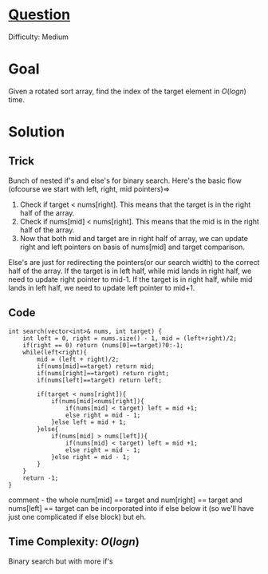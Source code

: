 # [Question](https://leetcode.com/problems/search-in-rotated-sorted-array/)
Difficulty: Medium
# Goal
Given a rotated sort array, find the index of the target element in $O(logn)$ time.
# Solution
## Trick
Bunch of nested if's and else's for binary search. Here's the basic flow (ofcourse we start with left, right, mid pointers)=>  
1. Check if target < nums[right]. This means that the target is in the right half of the array. 
2. Check if nums[mid] < nums[right]. This means that the mid is in the right half of the array. 
3. Now that both mid and target are in right half of array, we can update right and left pointers on basis of nums[mid] and target comparison.

Else's are just for redirecting the pointers(or our search width) to the correct half of the array. If the target is in left half, while mid lands in right half, we need to update right pointer to mid-1. If the target is in right half, while mid lands in left half, we need to update left pointer to mid+1.
## Code
```
int search(vector<int>& nums, int target) {
    int left = 0, right = nums.size() - 1, mid = (left+right)/2;
    if(right == 0) return (nums[0]==target)?0:-1;
    while(left<right){
        mid = (left + right)/2;
        if(nums[mid]==target) return mid;
        if(nums[right]==target) return right;
        if(nums[left]==target) return left;

        if(target < nums[right]){
            if(nums[mid]<nums[right]){
                if(nums[mid] < target) left = mid +1;
                else right = mid - 1;
            }else left = mid + 1;
        }else{
            if(nums[mid] > nums[left]){
                if(nums[mid] < target) left = mid +1;
                else right = mid - 1;
            }else right = mid - 1;
        }
    }
    return -1;
}
```
comment - the whole num[mid] == target and num[right] == target and nums[left] == target can be incorporated into if else below it (so we'll have just one complicated if else block) but eh.
## Time Complexity: $O(logn)$
Binary search but with more if's